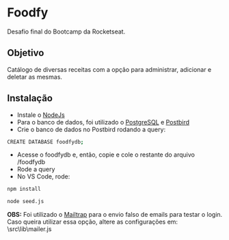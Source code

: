 # Foodfy
 Desafio final do Bootcamp da Rocketseat. 

## Objetivo
 Catálogo de diversas receitas com a opção para administrar, adicionar e deletar as mesmas.
 
## Instalação 
 * Instale o [NodeJs](https://nodejs.org/en/download/)
 * Para o banco de dados, foi utilizado o [PostgreSQL](https://www.postgresql.org/download/) e [Postbird](https://www.electronjs.org/apps/postbird)
 * Crie o banco de dados no Postbird rodando a query: 
 ```bash
CREATE DATABASE foodfydb;
```
 * Acesse o foodfydb e, então, copie e cole o restante do arquivo /foodfydb
 * Rode a query 
 * No VS Code, rode:
  ```bash
npm install
```
  ```bash
 node seed.js
```
**OBS:** Foi utilizado o [Mailtrap](https://mailtrap.io/) para o envio falso de emails para testar o login.
Caso queira utilizar essa opção, altere as configurações em: \src\lib\mailer.js


